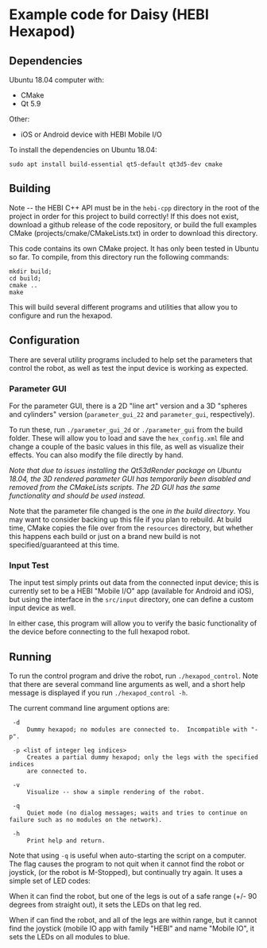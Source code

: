 # Example code for Daisy (HEBI Hexapod) #

## Dependencies ##

Ubuntu 18.04 computer with:
* CMake
* Qt 5.9

Other:
* iOS or Android device with HEBI Mobile I/O

To install the dependencies on Ubuntu 18.04:

```
sudo apt install build-essential qt5-default qt3d5-dev cmake

```

## Building ##

Note -- the HEBI C++ API must be in the `hebi-cpp` directory in the root of the
project in order for this project to build correctly!  If this does not exist,
download a github release of the code repository, or build the full examples
CMake (projects/cmake/CMakeLists.txt) in order to download this directory.

This code contains its own CMake project.  It has only been tested in Ubuntu so
far. To compile, from this directory run the following commands:

```
mkdir build;
cd build;
cmake ..
make
```

This will build several different programs and utilities that allow you to
configure and run the hexapod.

## Configuration ##

There are several utility programs included to help set the parameters that
control the robot, as well as test the input device is working as expected.

### Parameter GUI ###

For the parameter GUI, there is a 2D "line art" version and a 3D "spheres and
cylinders" version (`parameter_gui_22` and `parameter_gui`, respectively).

To run these, run `./parameter_gui_2d` or `./parameter_gui` from the build
folder.  These will allow you to load and save the `hex_config.xml` file and
change a couple of the basic values in this file, as well as visualize their
effects.  You can also modify the file directly by hand.

_Note that due to issues installing the Qt53dRender package on Ubuntu 18.04, the
3D rendered parameter GUI has temporarily been disabled and removed from the
CMakeLists scripts.  The 2D GUI has the same functionality and should be used
instead._

Note that the parameter file changed is the one _in the build directory_. You
may want to consider backing up this file if you plan to rebuild. At build time,
CMake copies the file over from the `resources` directory, but whether this
happens each build or just on a brand new build is not specified/guaranteed at
this time.

### Input Test ###

The input test simply prints out data from the connected input device; this is
currently set to be a HEBI "Mobile I/O" app (available for Android and iOS), but
using the interface in the `src/input` directory, one can define a custom input
device as well.

In either case, this program will allow you to verify the basic functionality of
the device before connecting to the full hexapod robot.

## Running ##

To run the control program and drive the robot, run `./hexapod_control`. Note
that there are several command line arguments as well, and a short help message
is displayed if you run `./hexapod_control -h`.

The current command line argument options are:

```
 -d
     Dummy hexapod; no modules are connected to.  Incompatible with "-p".

 -p <list of integer leg indices>
     Creates a partial dummy hexapod; only the legs with the specified indices
     are connected to.

 -v
     Visualize -- show a simple rendering of the robot.

 -q
     Quiet mode (no dialog messages; waits and tries to continue on failure such as no modules on the network).

 -h
     Print help and return.
```

Note that using `-q` is useful when auto-starting the script on a computer.  The
flag causes the program to not quit when it cannot find the robot or joystick,
(or the robot is M-Stopped), but continually try again. It uses a simple set of
LED codes:

When it can find the robot, but one of the legs is out of a safe range (+/- 90
degrees from straight out), it sets the LEDs on that leg red.

When if can find the robot, and all of the legs are within range, but it cannot
find the joystick (mobile IO app with family "HEBI" and name "Mobile IO", it
sets the LEDs on all modules to blue.
